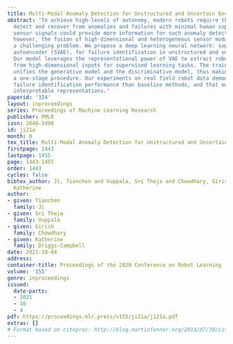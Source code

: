 ```yaml
---
title: Multi-Modal Anomaly Detection for Unstructured and Uncertain Environments
abstract: 'To achieve high-levels of autonomy, modern robots require the ability to
  detect and recover from anomalies and failures with minimal human supervision. Multi-modal
  sensor signals could provide more information for such anomaly detection tasks;
  however, the fusion of high-dimensional and heterogeneous sensor modalities remains
  a challenging problem. We propose a deep learning neural network: supervised variational
  autoencoder (SVAE), for failure identification in unstructured and uncertain environments.
  Our model leverages the representational power of VAE to extract robust features
  from high-dimensional inputs for supervised learning tasks. The training objective
  unifies the generative model and the discriminative model, thus making the learning
  a one-stage procedure. Our experiments on real field robot data demonstrate superior
  failure identification performance than baseline methods, and that our model learns
  interpretable representations.'
paperid: '324'
layout: inproceedings
series: Proceedings of Machine Learning Research
publisher: PMLR
issn: 2640-3498
id: ji21a
month: 0
tex_title: Multi-Modal Anomaly Detection for Unstructured and Uncertain Environments
firstpage: 1443
lastpage: 1455
page: 1443-1455
order: 1443
cycles: false
bibtex_author: Ji, Tianchen and Vuppala, Sri Theja and Chowdhary, Girish and Driggs-Campbell,
  Katherine
author:
- given: Tianchen
  family: Ji
- given: Sri Theja
  family: Vuppala
- given: Girish
  family: Chowdhary
- given: Katherine
  family: Driggs-Campbell
date: 2021-10-04
address:
container-title: Proceedings of the 2020 Conference on Robot Learning
volume: '155'
genre: inproceedings
issued:
  date-parts:
  - 2021
  - 10
  - 4
pdf: https://proceedings.mlr.press/v155/ji21a/ji21a.pdf
extras: []
# Format based on citeproc: http://blog.martinfenner.org/2013/07/30/citeproc-yaml-for-bibliographies/
---
```


